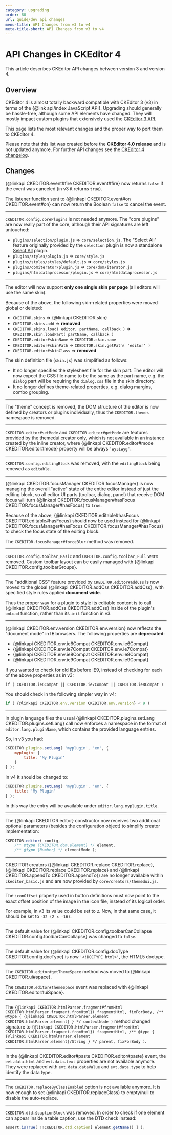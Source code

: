 ```yaml
---
category: upgrading
order: 80
url: guide/dev_api_changes
menu-title: API Changes from v3 to v4
meta-title-short: API Changes from v3 to v4
---
```

<!--
Copyright (c) 2003-2025, CKSource Holding sp. z o.o. All rights reserved.
For licensing, see LICENSE.md.
-->

# API Changes in CKEditor 4

This article describes CKEditor API changes between version 3 and version 4.

## Overview

CKEditor 4 is almost totally backward compatible with CKEditor 3 (v3) in terms of the {@link api/index JavaScript API}. Upgrading should generally be hassle-free, although some API elements have changed. They will mostly impact custom plugins that extensively used the [CKEditor 3 API](http://docs.cksource.com/ckeditor_api/).

This page lists the most relevant changes and the proper way to port them to CKEditor 4.

<info-box hint="">
    Please note that this list was created before the <strong>CKEditor 4.0 release</strong> and is not updated anymore. For further API changes see the <a href="https://ckeditor.com/cke4/release-notes">CKEditor 4 changelog</a>.
</info-box>

## Changes

{@linkapi CKEDITOR.event#fire CKEDITOR.event#fire} now returns `false` if the event was canceled (in v3 it returns `true`).

The listener function sent to {@linkapi CKEDITOR.event#on CKEDITOR.event#on} can now return the Boolean `false` to cancel the event.

---

`CKEDITOR.config.corePlugins` is not needed anymore. The "core plugins" are now really part of the core, although their API signatures are left untouched:

 * `plugins/selection/plugin.js` => `core/selection.js`.
	The "Select All" feature originally provided by the `selection` plugin is now a standalone [Select All](https://ckeditor.com/cke4/addon/selectall) plugin.
 * `plugins/styles/plugin.js` => `core/style.js`
 * `plugins/styles/styles/default.js` => `core/styles.js`
 * `plugins/domiterator/plugin.js` => `core/dom/iterator.js`
 * `plugins/htmldataprocessor/plugin.js` => `core/htmldataprocessor.js`

---

The editor will now support **only one single skin per page** (all editors will use the same skin).

Because of the above, the following skin-related properties were moved global or deleted:

 * `CKEDITOR.skins` => {@linkapi CKEDITOR.skin}
 * `CKEDITOR.skins.add` => **removed**
 * `CKEDITOR.skins.load( editor, partName, callback )` => `CKEDITOR.skin.loadPart( partName, callback )`
 * `CKEDITOR.editor#skinName` => `CKEDITOR.skin.name`
 * `CKEDITOR.editor#skinPath` => `CKEDITOR.skin.getPath( 'editor' )`
 * `CKEDITOR.editor#skinClass` => **removed**

The skin definition file (`skin.js`) was simplified as follows:

 * It no longer specifies the stylesheet file for the skin part. The editor will now expect the CSS file name to be the same as the part name, e.g. the `dialog` part will be requiring the `dialog.css` file in the skin directory.
 * It no longer defines theme-related properties, e.g. dialog margins, combo grouping.

---

The "theme" concept is removed, the DOM structure of the editor is now defined by creators or plugins individually, thus the `CKEDITOR.themes` namespace is removed.

---

`CKEDITOR.editor#setMode` and `CKEDITOR.editor#getMode` are features provided by the themedui creator only,
which is not available in an instance created by the inline creator, where {@linkapi CKEDITOR.editor#mode CKEDITOR.editor#mode} property will be always `'wysiwyg'`.

---

`CKEDITOR.config.editingBlock` was removed, with the `editingBlock` being renewed as `editable`.

---

{@linkapi CKEDITOR.focusManager CKEDITOR.focusManager} is now managing the overall "active" state of the entire editor
instead of just the editing block, so all editor UI parts (toolbar, dialog, panel)
that receive DOM focus will turn {@linkapi CKEDITOR.focusManager#hasFocus CKEDITOR.focusManager#hasFocus} to `true`.

Because of the above, {@linkapi CKEDITOR.editable#hasFocus CKEDITOR.editable#hasFocus} should now be used instead for {@linkapi CKEDITOR.focusManager#hasFocus CKEDITOR.focusManager#hasFocus} to check the focus state of the editing block.

The `CKEDITOR.focusManager#forceBlur` method was removed.

---

`CKEDITOR.config.toolbar_Basic` and `CKEDITOR.config.toolbar_Full` were removed. Custom toolbar layout can be easily managed with {@linkapi CKEDITOR.config.toolbarGroups}.

---

The "additional CSS" feature provided by `CKEDITOR.editor#addCss` is now moved to the global {@linkapi CKEDITOR.addCss CKEDITOR.addCss}, with specified style rules applied **document wide**.

Thus the proper way for a plugin to style its editable content is to call {@linkapi CKEDITOR.addCss CKEDITOR.addCss}
inside of the plugin's `onLoad` function, rather than its `init` function in v3.

---

{@linkapi CKEDITOR.env.version CKEDITOR.env.version} now reflects the "document mode" in **IE** browsers. The following properties are **deprecated**:

* {@linkapi CKEDITOR.env.ie6Compat CKEDITOR.env.ie6Compat}
* {@linkapi CKEDITOR.env.ie7Compat CKEDITOR.env.ie7Compat}
* {@linkapi CKEDITOR.env.ie8Compat CKEDITOR.env.ie8Compat}
* {@linkapi CKEDITOR.env.ie9Compat CKEDITOR.env.ie9Compat}

If you wanted to check for old IEs before IE9, instead of checking for each of the above properties as in v3:

  	if ( CKEDITOR.ie6Compat || CKEDITOR.ie7Compat || CKEDITOR.ie8Compat )

You should check in the following simpler way in v4:

``` js
if ( {@linkapi CKEDITOR.env.version CKEDITOR.env.version} < 9 )
```

---

In plugin language files the usual {@linkapi CKEDITOR.plugins.setLang CKEDITOR.plugins.setLang} call now enforces
a namespace in the format of `editor.lang.pluginName`, which contains the provided
language entries.

So, in v3 you had:

``` js
CKEDITOR.plugins.setLang( 'myplugin', 'en', {
    myplugin: {
        title: 'My Plugin'
    }
} );
```

In v4 it should be changed to:

``` js
CKEDITOR.plugins.setLang( 'myplugin', 'en', {
    title: 'My Plugin'
} );
```

In this way the entry will be available under `editor.lang.myplugin.title`.

---

The {@linkapi CKEDITOR.editor} constructor now receives two additional optional parameters (besides the configuration object)
to simplify creator implementation:

``` js
CKEDITOR.editor( config,
    /** @type {CKEDITOR.dom.element} */ element,
    /** @type {Number} */ elementMode );
```

---

CKEDITOR creators ({@linkapi CKEDITOR.replace CKEDITOR.replace}, {@linkapi CKEDITOR.replace CKEDITOR.replace} and {@linkapi CKEDITOR.appendTo CKEDITOR.appendTo})
are no longer available within `ckeditor_basic.js` and are now provided by `core/creators/themedui.js`.

---

The `iconOffset` property used in button definitions must now point to the
exact offset position of the image in the icon file, instead of its logical order.

For example, in v3 its value could be set to `2`. Now, in that same case,
it should be set to `-32 (2 x -16)`.

---

The default value for {@linkapi CKEDITOR.config.toolbarCanCollapse CKEDITOR.config.toolbarCanCollapse} was changed to `false`.

---

The default value for {@linkapi CKEDITOR.config.docType CKEDITOR.config.docType} is now `'<!DOCTYPE html>'`,
the HTML5 doctype.

---

The `CKEDITOR.editor#getThemeSpace` method was moved to {@linkapi CKEDITOR.ui#space}.

The `CKEDITOR.editor#themeSpace` event was replaced with {@linkapi CKEDITOR.editor#uiSpace}.

---

The `{@linkapi CKEDITOR.htmlParser.fragment#fromHtml CKEDITOR.htmlParser.fragment.fromHtml}( fragmentHtml, fixForBody, /** @type { {@linkapi CKEDITOR.htmlParser.element CKEDITOR.htmlParser.element} } */ contextNode )` method changed signature to `{@linkapi CKEDITOR.htmlParser.fragment#fromHtml CKEDITOR.htmlParser.fragment.fromHtml}( fragmentHtml, /** @type { {@linkapi CKEDITOR.htmlParser.element CKEDITOR.htmlParser.element}/String } */ parent, fixForBody )`.

---

In the {@linkapi CKEDITOR.editor#paste CKEDITOR.editor#paste} event, the `evt.data.html` and `evt.data.text` properties are not available anymore.
They were replaced with `evt.data.dataValue` and `evt.data.type` to help identify the data type.

---

The `CKEDITOR.replaceByClassEnabled` option is not available anymore. It is now enough to set {@linkapi CKEDITOR.replaceClass} to empty/null to disable the auto-replace.

---

`CKEDITOR.dtd.$captionBlock` was removed. In order to check if one element can appear inside a table caption, use the DTD check instead:

``` js
assert.isTrue( !!CKEDITOR.dtd.caption[ element.getName() ] );
```
